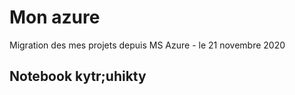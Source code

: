 # Mon azure
Migration des mes projets depuis MS Azure - le 21 novembre 2020

## Notebook kytr;uhikty